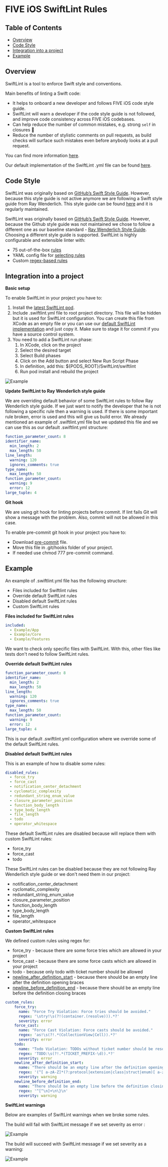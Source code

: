 # FIVE iOS SwiftLint Rules

## Table of Contents

* [Overview](#overview)
* [Code Style](#code-style)
* [Integration into a project](#integration-into-a-project)
* [Example](#example)

## Overview

SwiftLint is a tool to enforce Swift style and conventions.

Main benefits of linting a Swift code:
* It helps to onboard a new developer and follows FIVE iOS code style guide.
* SwiftLint will warn a developer if the code style guide is not followed, and improve code consistency across FIVE iOS codebases.
* Can help reduce the number of common mistakes, e.g. strong `self` in closures 💪
* Reduce the number of stylistic comments on pull requests, as build checks will surface such mistakes even before anybody looks at a pull request. 
 
You can find more information [here](https://github.com/realm/SwiftLint).

Our default implementation of the SwiftLint .yml file can be found [here](.swiftlint.yml).

## Code Style

SwiftLint was originally based on [GitHub’s Swift Style Guide](https://github.com/github/swift-style-guide). However, because this style guide is not active anymore we are following a Swift style guide from Ray Wenderlich. This style guide can be found [here](https://github.com/raywenderlich/swift-style-guide) and it is regularly maintained.

SwiftLint was originally based on [GitHub’s Swift Style Guide](https://github.com/github/swift-style-guide). However, because the Github style guide was not maintained we chose to follow a different one as our baseline standard - [Ray Wenderlich Style Guide](https://github.com/raywenderlich/swift-style-guide). Choosing a different style guide is supported. 
SwiftLint is highly configurable and extensible linter with:
* 75 out-of-the-box [rules](https://realm.github.io/SwiftLint/rule-directory.html)
* YAML config file for [selecting rules](https://github.com/realm/SwiftLint#configuration)
* Custom [regex-based rules](https://github.com/realm/SwiftLint#defining-custom-rules)


## Integration into a project

**Basic setup**

To enable SwiftLint in your project you have to:

1. Install the [latest SwiftLint pod](https://github.com/realm/SwiftLint/tags).
1. Include .swiftlint.yml file to root project directory. This file will be hidden but it is used for SwiftLint configuration. You can create this file from XCode as an empty file or you can use our [default SwiftLint implementation](.swiftlint.yml) and just copy it. Make sure to stage it for commit if you have a source control system.
1. You need to add a SwiftLint run phase:
    1. In XCode, click on the project
    1. Select the desired target
    1. Select Build phases
    1. Click on the Add button and select New Run Script Phase
    1. In definition, add this: ${PODS_ROOT}/SwiftLint/swiftlint
    1. Run pod install and rebuild the project
    
![Example](Images/Image_1.png)

**Update SwiftLint to  Ray Wenderlich style guide**

We are overriding default behavior of some SwiftLint rules to follow Ray Wenderlich style guide. If we just want to notify the developer that he is not following a specific rule then a warning is used. If there is some important rule broken, error is used and this will give us build error. We already mentioned an example of .swiftlint.yml file but we updated this file and we can use this as our default .swiftlint.yml structure:

```yaml
function_parameter_count: 8 
identifier_name: 
  min_length: 2 
  max_length: 50 
line_length: 
  warning: 120 
  ignores_comments: true 
type_name: 
  max_length: 50
function_parameter_count: 
  warning: 9 
  error: 12 
large_tuple: 4
```

**Git hook**

We are using git hook for linting projects before commit. If lint fails Git will show a message with the problem. Also, commit will not be allowed in this case.

To enable pre-commit git hook in your project you have to:
* Download [pre-commit](pre-commit)
 file.
* Move this file in .git/hooks folder of your project.
* If needed use chmod 777 pre-commit command.

## Example

An example of .swiftlint.yml file has the following structure:
* Files included for Swiftlint rules
* Override default SwiftLint rules
* Disabled default SwiftLint rules
* Custom SwiftLint rules

**Files included for SwiftLint rules**

```yaml
included: 
  - Example/App 
  - Example/Core
  - Example/Features
 ```
 
We want to check only specific files with SwiftLint. With this, other files like tests don't need to follow SwiftLint rules.

**Override default SwiftLint rules**

```yaml
function_parameter_count: 8 
identifier_name: 
  min_length: 2 
  max_length: 50 
line_length: 
  warning: 120 
  ignores_comments: true 
type_name: 
  max_length: 50
function_parameter_count: 
  warning: 9 
  error: 12 
large_tuple: 4
```

This is our default .swiftlint.yml configuration where we override some of the default SwiftLint rules.

**Disabled default SwiftLint rules**

This is an example of how to disable some rules:

```yaml
disabled_rules:
  - force_try
  - force_cast
  - notification_center_detachment
  - cyclomatic_complexity
  - redundant_string_enum_value
  - closure_parameter_position
  - function_body_length
  - type_body_length
  - file_length
  - todo
  - operator_whitespace
```
 
These default SwiftLint rules are disabled because will replace them with custom SwiftLint rules:
* force_try
* force_cast
* todo
 
These SwiftLint rules can be disabled because they are not following Ray Wenderlich style guide or we don't need them in our project:
* notification_center_detachment
* cyclomatic_complexity
* redundant_string_enum_value
* closure_parameter_position
* function_body_length
* type_body_length
* file_length
* operator_whitespace

**Custom SwiftLint rules**

We defined custom rules using regex for:
* force_try - because there are some force tries which are allowed in your project
* force_cast - because there are some force casts which are allowed in your project
* todo - because only todo with ticket number should be allowed
* [newline_after_definition_start](CustomRules/newline_after_definition_start%20and%20newline_before_definition_end/) - because there should be an empty line after the definition opening braces
* [newline_before_definition_end](CustomRules/newline_after_definition_start%20and%20newline_before_definition_end/) - because there should be an empty line before the definition closing braces

```yaml
custom_rules:
    force_try:
      name: "Force Try Violation: Force tries should be avoided."
      regex: '\stry!\s(?!(container.(resolve))).*?'
      severity: error
    force_cast:
      name: "Force Cast Violation: Force casts should be avoided."
      regex: 'as!\s(?!.*(CollectionView|Cell)).*?'
      severity: error
    todo:
      name: "Todo Violation: TODOs without ticket number should be resolved."
      regex: 'TODO:\s(?!.*(TICKET_PREFIX-\d)).*?'
      severity: error
    newline_after_definition_start:
      name: "There should be an empty line after the definition opening braces"
      regex: '(^[ a-zA-Z]*(?:protocol|extension|class|struct|enum)[ a-zA-Z:,<>\n]*\{\n *\S+)'
      severity: warning
    newline_before_definition_end:
      name: "There should be an empty line before the definition closing braces"
      regex: '^[^\n]+\n\}\n'
      severity: warning
```


**SwiftLint warnings**

Below are examples of SwiftLint warnings when we broke some rules.

The build will fail with SwiftLint message if we set severity as error :

![Example](Images/Image_2.png)

The build will succeed with SwiftLint message if we set severity as a warning:

![Example](Images/Image_3.png)
